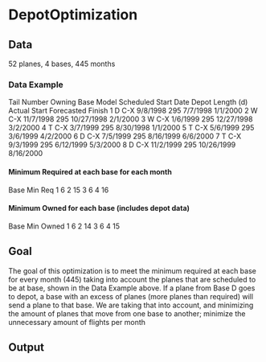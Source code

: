 # DepotOptimization

## Data

52 planes, 4 bases, 445 months

### Data Example
Tail Number	Owning Base	  Model	Scheduled Start Date	Depot Length (d)	Actual Start	Forecasted Finish
1	            D	           C-X	      9/8/1998	            295	          7/7/1998	      1/1/2000
2	            W	           C-X	      11/7/1998	            295	          10/27/1998	    2/1/2000
3	            W	           C-X	      1/6/1999	            295	          12/27/1998	    3/2/2000
4	            T	           C-X	      3/7/1999	            295	          8/30/1998	      1/1/2000
5	            T	           C-X	      5/6/1999	            295	          3/6/1999	      4/2/2000
6	            D	           C-X	      7/5/1999	            295	          8/16/1999	      6/6/2000
7	            T	           C-X	      9/3/1999	            295	          6/12/1999	      5/3/2000
8	            D	           C-X	      11/2/1999	            295	          10/26/1999	    8/16/2000

#### Minimum Required at each base for each month
Base	Min Req
1	      6
2	      15
3	      6
4	      16

#### Minimum Owned for each base (includes depot data)
Base	Min Owned
1	      6
2	      14
3	      6
4	      15

## Goal
The goal of this optimization is to meet the minimum required at each base for every month (445) taking into account the planes that are
scheduled to be at base, shown in the Data Example above. If a plane from Base D goes to depot, a base with an excess of planes (more
planes than required) will send a plane to that base. We are taking that into account, and minimizing the amount of planes that move
from one base to another; minimize the unnecessary amount of flights per month

## Output
